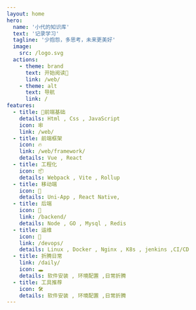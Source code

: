 ```yaml
---
layout: home
hero:
  name: '小代的知识库'
  text: '记录学习'
  tagline: '少抱怨，多思考，未来更美好'
  image:
    src: /logo.svg
  actions:
    - theme: brand
      text: 开始阅读📖
      link: /web/
    - theme: alt
      text: 导航
      link: /
features:
  - title: 🚨前端基础
    details: Html , Css , JavaScript
    icon: 🕸️
    link: /web/
  - title: 前端框架
    icon: 🔥
    link: /web/framework/
    details: Vue , React
  - title: 工程化
    icon: 📦
    details: Webpack , Vite , Rollup
  - title: 移动端
    icon: 📱
    details: Uni-App , React Native,
  - title: 后端
    icon: 🧰
    link: /backend/
    details: Node , GO , Mysql , Redis
  - title: 运维
    icon: 🐋
    link: /devops/
    details: Linux , Docker , Nginx , K8s , jenkins ,CI/CD
  - title: 折腾日常
    link: /daily/
    icon: 🕳️
    details: 软件安装 , 环境配置 ,日常折腾
  - title: 工具推荐
    icon: 🛠️
    details: 软件安装 , 环境配置 ,日常折腾
---
```

